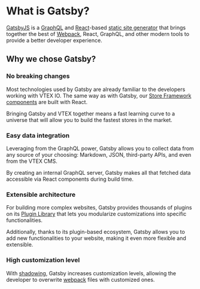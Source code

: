 # What is Gatsby?

[GatsbyJS](https://www.gatsbyjs.com/docs/) is a [GraphQL](https://graphql.org/) and [React](https://reactjs.org/)-based [static site generator](https://developer.mozilla.org/en-US/docs/Learn/Tools_and_testing/Client-side_JavaScript_frameworks/Introduction#static_site_generators) that brings together the best of [Webpack](https://webpack.js.org/), React, GraphQL, and other modern tools to provide a better developer experience. 

## Why we chose Gatsby?

### No breaking changes

Most technologies used by Gatsby are already familiar to the developers working with VTEX IO. The same way as with Gatsby, our [Store Framework components](https://developers.vtex.com/vtex-developer-docs/docs/what-is-store-framework) are built with React. 

Bringing Gatsby and VTEX together means a fast learning curve to a universe that will allow you to build the fastest stores in the market.

### Easy data integration

Leveraging from the GraphQL power, Gatsby allows you to collect data from any source of your choosing: Markdown, JSON, third-party APIs, and even from the VTEX CMS.  

By creating an internal GraphQL server, Gatsby makes all that fetched data accessible via React components during build time. 

### Extensible architecture

For building more complex websites, Gatsby provides thousands of plugins on its [Plugin Library](https://www.gatsbyjs.com/plugins) that lets you modularize customizations into specific functionalities.

Additionally, thanks to its plugin-based ecosystem, Gatsby allows you to add new functionalities to your website, making it even more flexible and extensible.

### High customization level

With [shadowing](https://www.gatsbyjs.com/docs/how-to/plugins-and-themes/shadowing/), Gatsby increases customization levels, allowing the developer to overwrite [webpack](https://webpack.js.org/) files with customized ones.
